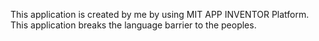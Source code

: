This application is created by me by using MIT APP INVENTOR Platform.
This application breaks the language barrier to the peoples.
